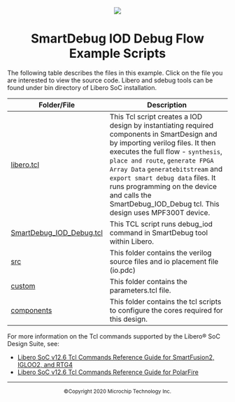 <div class="header"align="center">
<img src="https://www.microchip.com/ResourcePackages/Microchip/assets/dist/images/logo.png"/> 
 <h1>SmartDebug IOD Debug Flow Example Scripts</h1>
 </div>

The following table describes the files in this example. Click on the file you are interested to view the source code. Libero and sdebug tools can be found under bin directory of Libero SoC installation. 



|Folder/File|Description|
|-----------|-----------|
|[libero.tcl](libero.tcl) | This Tcl script creates a IOD design by instantiating required components in SmartDesign and by importing verilog files. It then executes the full flow - `synthesis`, `place and route`, `generate FPGA Array Data` `generatebitstream` and `export smart debug data` files. It runs programming on the device and calls the SmartDebug_IOD_Debug tcl. This design uses MPF300T device.|
|[SmartDebug_IOD_Debug.tcl](SmartDebug_IOD_Debug.tcl) | This TCL script runs debug_iod command in SmartDebug tool within Libero.
|[src](src) | This folder contains the verilog source files and io placement file (io.pdc)
|[custom](custom) | This folder contains the parameters.tcl file.
|[components](components) | This folder contains the tcl scripts to configure the cores required for this design. 

For more information on the Tcl commands supported by the Libero&reg; SoC Design Suite, see:
- [Libero SoC v12.6 Tcl Commands Reference Guide for SmartFusion2, IGLOO2, and RTG4](https://www.microsemi.com/document-portal/doc_download/1245481-libero-soc-v12-6-tcl-commands-reference-guide-for-smartfusion2-igloo2-and-rtg4)
- [Libero SoC v12.6 Tcl Commands Reference Guide for PolarFire](https://www.microsemi.com/document-portal/doc_download/1245482-libero-soc-v12-6-tcl-commands-reference-guide-for-polarfire) 


<hr/>
<p align="center"><sup>&copy;Copyright 2020 Microchip Technology Inc.</sup></p>

